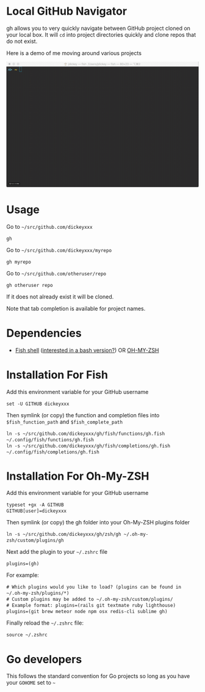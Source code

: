 Local GitHub Navigator
======================

gh allows you to very quickly navigate between GitHub project cloned on your
local box. It will `cd` into project directories quickly and clone repos that do
not exist.

Here is a demo of me moving around various projects

![demo](demo.gif)

Usage
=====

Go to `~/src/github.com/dickeyxxx`

```
gh
```

Go to `~/src/github.com/dickeyxxx/myrepo`

```
gh myrepo
```

Go to `~/src/github.com/otheruser/repo`

```
gh otheruser repo
```

If it does not already exist it will be cloned.

Note that tab completion is available for project names.

Dependencies
============

* [Fish shell](http://fishshell.com/) ([interested in a bash version?](https://github.com/dickeyxxx/gh/issues)) OR [OH-MY-ZSH](http://ohmyz.sh/)


Installation For Fish
=====================

Add this environment variable for your GitHub username

    set -U GITHUB dickeyxxx

Then symlink (or copy) the function and completion files into `$fish_function_path` and `$fish_complete_path`

    ln -s ~/src/github.com/dickeyxxx/gh/fish/functions/gh.fish ~/.config/fish/functions/gh.fish
    ln -s ~/src/github.com/dickeyxxx/gh/fish/completions/gh.fish ~/.config/fish/completions/gh.fish

Installation For Oh-My-ZSH
==========================

Add this environment variable for your GitHub username

    typeset +gx -A GITHUB
    GITHUB[user]=dickeyxxx

Then symlink (or copy) the gh folder into your Oh-My-ZSH plugins folder
    
    ln -s ~/src/github.com/dickeyxxx/gh/zsh/gh ~/.oh-my-zsh/custom/plugins/gh

Next add the plugin to your `~/.zshrc` file
    
    plugins=(gh)

For example:
    
```
# Which plugins would you like to load? (plugins can be found in ~/.oh-my-zsh/plugins/*)
# Custom plugins may be added to ~/.oh-my-zsh/custom/plugins/
# Example format: plugins=(rails git textmate ruby lighthouse)
plugins=(git brew meteor node npm osx redis-cli sublime gh)

```

Finally reload the `~/.zshrc` file:

    source ~/.zshrc

Go developers
=============

This follows the standard convention for Go projects so long as you have your
`GOHOME` set to `~`
